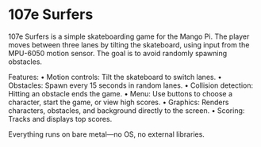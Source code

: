 # 107e Surfers
107e Surfers is a simple skateboarding game for the Mango Pi. The player moves between three lanes by tilting the skateboard, using input from the MPU-6050 motion sensor. The goal is to avoid randomly spawning obstacles.

Features:
	•	Motion controls: Tilt the skateboard to switch lanes.
	•	Obstacles: Spawn every 15 seconds in random lanes.
	•	Collision detection: Hitting an obstacle ends the game.
	•	Menu: Use buttons to choose a character, start the game, or view high scores.
	•	Graphics: Renders characters, obstacles, and background directly to the screen.
	•	Scoring: Tracks and displays top scores.

Everything runs on bare metal—no OS, no external libraries.
